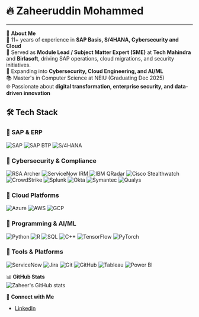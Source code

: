 # 🔥 Zaheeruddin Mohammed
---

🚀 **About Me**  
🔧 11+ years of experience in **SAP Basis, S/4HANA, Cybersecurity and Cloud**  
💼 Served as **Module Lead / Subject Matter Expert (SME)** at **Tech Mahindra** and **Birlasoft**, driving SAP operations, cloud migrations, and security initiatives.  
🔐 Expanding into **Cybersecurity, Cloud Engineering, and AI/ML**  
📚 Master's in Computer Science at NEIU (Graduating Dec 2025)  
🌐 Passionate about **digital transformation, enterprise security, and data-driven innovation**  


## 🛠️ Tech Stack

### 🔹 SAP & ERP
![SAP](https://img.shields.io/badge/SAP-0FAAFF?style=for-the-badge&logo=sap&logoColor=white)
![SAP BTP](https://img.shields.io/badge/SAP%20BTP-0FAAFF?style=for-the-badge&logo=sap&logoColor=white)
![S/4HANA](https://img.shields.io/badge/S4HANA-0FAAFF?style=for-the-badge&logo=sap&logoColor=white)

### 🔹 Cybersecurity & Compliance
![RSA Archer](https://img.shields.io/badge/RSA%20Archer-DD0031?style=for-the-badge&logo=rsa&logoColor=white)
![ServiceNow IRM](https://img.shields.io/badge/ServiceNow%20IRM-13AA52?style=for-the-badge&logo=servicenow&logoColor=white)
![IBM QRadar](https://img.shields.io/badge/IBM%20QRadar-054ADA?style=for-the-badge&logo=ibm&logoColor=white)
![Cisco Stealthwatch](https://img.shields.io/badge/Cisco%20Stealthwatch-1BA0D7?style=for-the-badge&logo=cisco&logoColor=white)
![CrowdStrike](https://img.shields.io/badge/CrowdStrike-FE0000?style=for-the-badge&logo=crowdstrike&logoColor=white)
![Splunk](https://img.shields.io/badge/Splunk-000000?style=for-the-badge&logo=splunk&logoColor=white)
![Okta](https://img.shields.io/badge/Okta-007DC1?style=for-the-badge&logo=okta&logoColor=white)
![Symantec](https://img.shields.io/badge/Symantec-FDB913?style=for-the-badge&logo=symantec&logoColor=black)
![Qualys](https://img.shields.io/badge/Qualys-E41E26?style=for-the-badge&logo=qualys&logoColor=white)

### 🔹 Cloud Platforms
![Azure](https://img.shields.io/badge/Azure-0078D4?style=for-the-badge&logo=microsoftazure&logoColor=white)
![AWS](https://img.shields.io/badge/AWS-FF9900?style=for-the-badge&logo=amazonaws&logoColor=white)
![GCP](https://img.shields.io/badge/GCP-4285F4?style=for-the-badge&logo=googlecloud&logoColor=white)

### 🔹 Programming & AI/ML
![Python](https://img.shields.io/badge/Python-3776AB?style=for-the-badge&logo=python&logoColor=white)
![R](https://img.shields.io/badge/R-276DC3?style=for-the-badge&logo=r&logoColor=white)
![SQL](https://img.shields.io/badge/SQL-003B57?style=for-the-badge&logo=databricks&logoColor=white)
![C++](https://img.shields.io/badge/C++-00599C?style=for-the-badge&logo=cplusplus&logoColor=white)
![TensorFlow](https://img.shields.io/badge/TensorFlow-FF6F00?style=for-the-badge&logo=tensorflow&logoColor=white)
![PyTorch](https://img.shields.io/badge/PyTorch-EE4C2C?style=for-the-badge&logo=pytorch&logoColor=white)

### 🔹 Tools & Platforms
![ServiceNow](https://img.shields.io/badge/ServiceNow-13AA52?style=for-the-badge&logo=servicenow&logoColor=white)
![Jira](https://img.shields.io/badge/Jira-0052CC?style=for-the-badge&logo=jira&logoColor=white)
![Git](https://img.shields.io/badge/Git-F05032?style=for-the-badge&logo=git&logoColor=white)
![GitHub](https://img.shields.io/badge/GitHub-181717?style=for-the-badge&logo=github&logoColor=white)
![Tableau](https://img.shields.io/badge/Tableau-E97627?style=for-the-badge&logo=tableau&logoColor=white)
![Power BI](https://img.shields.io/badge/Power%20BI-F2C811?style=for-the-badge&logo=powerbi&logoColor=black)


📊 **GitHub Stats**  
![Zaheer's GitHub stats](https://github-readme-stats.vercel.app/api?username=zaheerm0424&show_icons=true&theme=tokyonight)  

🔗 **Connect with Me**  
- [LinkedIn](https://www.linkedin.com/in/zaheeruddin-mohammed)  


